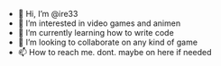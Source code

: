 - 👋 Hi, I’m @ire33
- 👀 I’m interested in video games and animen 
- 🌱 I’m currently learning how to write code 
- 💞️ I’m looking to collaborate on any kind of game 
- 📫 How to reach me. dont. maybe on here if needed 

<!---
ire33/ire33 is a ✨ special ✨ repository because its `README.md` (this file) appears on your GitHub profile.
You can click the Preview link to take a look at your changes.
--->
